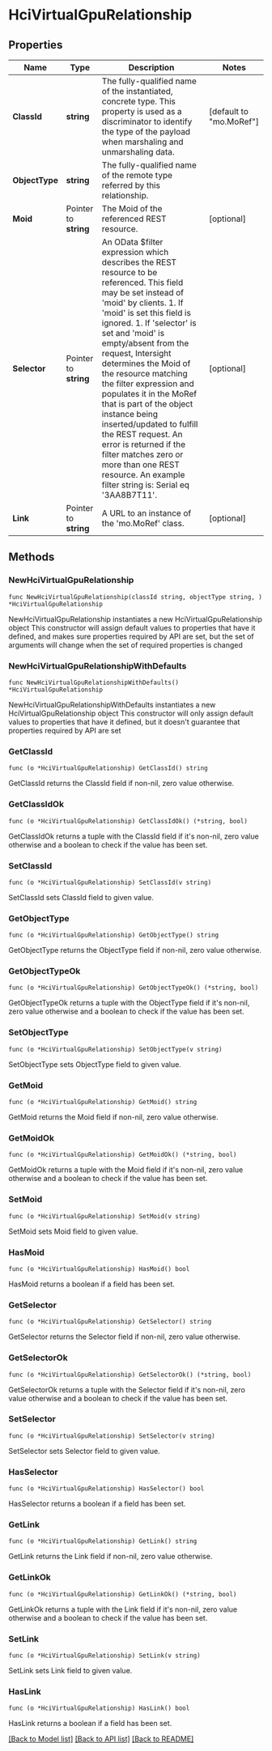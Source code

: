 # HciVirtualGpuRelationship

## Properties

Name | Type | Description | Notes
------------ | ------------- | ------------- | -------------
**ClassId** | **string** | The fully-qualified name of the instantiated, concrete type. This property is used as a discriminator to identify the type of the payload when marshaling and unmarshaling data. | [default to "mo.MoRef"]
**ObjectType** | **string** | The fully-qualified name of the remote type referred by this relationship. | 
**Moid** | Pointer to **string** | The Moid of the referenced REST resource. | [optional] 
**Selector** | Pointer to **string** | An OData $filter expression which describes the REST resource to be referenced. This field may be set instead of &#39;moid&#39; by clients. 1. If &#39;moid&#39; is set this field is ignored. 1. If &#39;selector&#39; is set and &#39;moid&#39; is empty/absent from the request, Intersight determines the Moid of the resource matching the filter expression and populates it in the MoRef that is part of the object instance being inserted/updated to fulfill the REST request. An error is returned if the filter matches zero or more than one REST resource. An example filter string is: Serial eq &#39;3AA8B7T11&#39;. | [optional] 
**Link** | Pointer to **string** | A URL to an instance of the &#39;mo.MoRef&#39; class. | [optional] 

## Methods

### NewHciVirtualGpuRelationship

`func NewHciVirtualGpuRelationship(classId string, objectType string, ) *HciVirtualGpuRelationship`

NewHciVirtualGpuRelationship instantiates a new HciVirtualGpuRelationship object
This constructor will assign default values to properties that have it defined,
and makes sure properties required by API are set, but the set of arguments
will change when the set of required properties is changed

### NewHciVirtualGpuRelationshipWithDefaults

`func NewHciVirtualGpuRelationshipWithDefaults() *HciVirtualGpuRelationship`

NewHciVirtualGpuRelationshipWithDefaults instantiates a new HciVirtualGpuRelationship object
This constructor will only assign default values to properties that have it defined,
but it doesn't guarantee that properties required by API are set

### GetClassId

`func (o *HciVirtualGpuRelationship) GetClassId() string`

GetClassId returns the ClassId field if non-nil, zero value otherwise.

### GetClassIdOk

`func (o *HciVirtualGpuRelationship) GetClassIdOk() (*string, bool)`

GetClassIdOk returns a tuple with the ClassId field if it's non-nil, zero value otherwise
and a boolean to check if the value has been set.

### SetClassId

`func (o *HciVirtualGpuRelationship) SetClassId(v string)`

SetClassId sets ClassId field to given value.


### GetObjectType

`func (o *HciVirtualGpuRelationship) GetObjectType() string`

GetObjectType returns the ObjectType field if non-nil, zero value otherwise.

### GetObjectTypeOk

`func (o *HciVirtualGpuRelationship) GetObjectTypeOk() (*string, bool)`

GetObjectTypeOk returns a tuple with the ObjectType field if it's non-nil, zero value otherwise
and a boolean to check if the value has been set.

### SetObjectType

`func (o *HciVirtualGpuRelationship) SetObjectType(v string)`

SetObjectType sets ObjectType field to given value.


### GetMoid

`func (o *HciVirtualGpuRelationship) GetMoid() string`

GetMoid returns the Moid field if non-nil, zero value otherwise.

### GetMoidOk

`func (o *HciVirtualGpuRelationship) GetMoidOk() (*string, bool)`

GetMoidOk returns a tuple with the Moid field if it's non-nil, zero value otherwise
and a boolean to check if the value has been set.

### SetMoid

`func (o *HciVirtualGpuRelationship) SetMoid(v string)`

SetMoid sets Moid field to given value.

### HasMoid

`func (o *HciVirtualGpuRelationship) HasMoid() bool`

HasMoid returns a boolean if a field has been set.

### GetSelector

`func (o *HciVirtualGpuRelationship) GetSelector() string`

GetSelector returns the Selector field if non-nil, zero value otherwise.

### GetSelectorOk

`func (o *HciVirtualGpuRelationship) GetSelectorOk() (*string, bool)`

GetSelectorOk returns a tuple with the Selector field if it's non-nil, zero value otherwise
and a boolean to check if the value has been set.

### SetSelector

`func (o *HciVirtualGpuRelationship) SetSelector(v string)`

SetSelector sets Selector field to given value.

### HasSelector

`func (o *HciVirtualGpuRelationship) HasSelector() bool`

HasSelector returns a boolean if a field has been set.

### GetLink

`func (o *HciVirtualGpuRelationship) GetLink() string`

GetLink returns the Link field if non-nil, zero value otherwise.

### GetLinkOk

`func (o *HciVirtualGpuRelationship) GetLinkOk() (*string, bool)`

GetLinkOk returns a tuple with the Link field if it's non-nil, zero value otherwise
and a boolean to check if the value has been set.

### SetLink

`func (o *HciVirtualGpuRelationship) SetLink(v string)`

SetLink sets Link field to given value.

### HasLink

`func (o *HciVirtualGpuRelationship) HasLink() bool`

HasLink returns a boolean if a field has been set.


[[Back to Model list]](../README.md#documentation-for-models) [[Back to API list]](../README.md#documentation-for-api-endpoints) [[Back to README]](../README.md)


